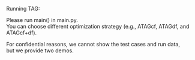 Running TAG:

Please run main() in main.py.  
You can choose different optimization strategy (e.g., ATAGcf, ATAGdf, and ATAGcf+df).  

For confidential reasons, we cannot show the test cases and run data,   
but we provide two demos.
